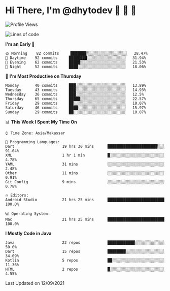 # Hi There, I'm @dhytodev 👋 👋 👋

<!--
**DhytoDev/dhytodev** is a ✨ _special_ ✨ repository because its `README.md` (this file) appears on your GitHub profile.

Here are some ideas to get you started:

- 🔭 I’m currently working on ...
- 🌱 I’m currently learning ...
- 👯 I’m looking to collaborate on ...
- 🤔 I’m looking for help with ...
- 💬 Ask me about ...
- 📫 How to reach me: ...
- 😄 Pronouns: ...
- ⚡ Fun fact: ...
-->

<!--START_SECTION:waka-->
![Profile Views](http://img.shields.io/badge/Profile%20Views-0-blue)

![Lines of code](https://img.shields.io/badge/From%20Hello%20World%20I%27ve%20Written-277501%20lines%20of%20code-blue)

**I'm an Early 🐤** 

```text
🌞 Morning    82 commits     ███████░░░░░░░░░░░░░░░░░░   28.47% 
🌆 Daytime    92 commits     ████████░░░░░░░░░░░░░░░░░   31.94% 
🌃 Evening    62 commits     █████░░░░░░░░░░░░░░░░░░░░   21.53% 
🌙 Night      52 commits     ████░░░░░░░░░░░░░░░░░░░░░   18.06%

```
📅 **I'm Most Productive on Thursday** 

```text
Monday       40 commits     ███░░░░░░░░░░░░░░░░░░░░░░   13.89% 
Tuesday      43 commits     ███░░░░░░░░░░░░░░░░░░░░░░   14.93% 
Wednesday    36 commits     ███░░░░░░░░░░░░░░░░░░░░░░   12.5% 
Thursday     65 commits     █████░░░░░░░░░░░░░░░░░░░░   22.57% 
Friday       29 commits     ██░░░░░░░░░░░░░░░░░░░░░░░   10.07% 
Saturday     46 commits     ████░░░░░░░░░░░░░░░░░░░░░   15.97% 
Sunday       29 commits     ██░░░░░░░░░░░░░░░░░░░░░░░   10.07%

```


📊 **This Week I Spent My Time On** 

```text
⌚︎ Time Zone: Asia/Makassar

💬 Programming Languages: 
Dart                     19 hrs 30 mins      ██████████████████████░░░   91.04% 
XML                      1 hr 1 min          █░░░░░░░░░░░░░░░░░░░░░░░░   4.78% 
YAML                     31 mins             ░░░░░░░░░░░░░░░░░░░░░░░░░   2.48% 
Other                    11 mins             ░░░░░░░░░░░░░░░░░░░░░░░░░   0.91% 
Git Config               9 mins              ░░░░░░░░░░░░░░░░░░░░░░░░░   0.78%

🔥 Editors: 
Android Studio           21 hrs 25 mins      █████████████████████████   100.0%

💻 Operating System: 
Mac                      21 hrs 25 mins      █████████████████████████   100.0%

```

**I Mostly Code in Java** 

```text
Java                     22 repos            ████████████░░░░░░░░░░░░░   50.0% 
Dart                     15 repos            ████████░░░░░░░░░░░░░░░░░   34.09% 
Kotlin                   5 repos             ██░░░░░░░░░░░░░░░░░░░░░░░   11.36% 
HTML                     2 repos             █░░░░░░░░░░░░░░░░░░░░░░░░   4.55%

```



 Last Updated on 12/09/2021
<!--END_SECTION:waka-->
